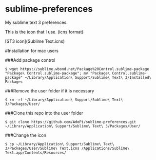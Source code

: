 sublime-preferences
===================

My sublime text 3 preferences.


This is the icon that I use. (icns format)

[ST3 icon](Sublime Text.icns)


#Installation for mac users

   
###Add package control
  
    $ wget https://sublime.wbond.net/Package%20Control.sublime-package "Package\ Control.sublime-package"; mv "Package\ Control.sublime-package" ~/Library/Application\ Support/Sublime\ Text\ 3/Installed\ Packages


###Remove the user folder if it is necessary
  
    $ rm -rf ~/Library/Application\ Support/Sublime\ Text\ 3/Packages/User/

###Clone this repo into the user folder

    $ git clone https://github.com/AdoPi/sublime-preferences.git ~/Library/Application\ Support/Sublime\ Text\ 3/Packages/User/
  
###Change the icon 

    $ cp ~/Library/Application\ Support/Sublime\ Text\ 3/Packages/User/Sublime\ Text.icns /Applications/Sublime\ Text.app/Contents/Resources/
   
